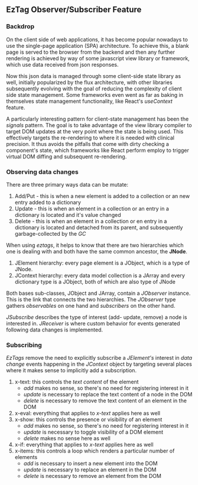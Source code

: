 ## EzTag Observer/Subscriber Feature

### Backdrop 

On the client side of web applications, it has become popular nowadays to use the single-page application (SPA) architecture. 
To achieve this, a blank page is served to the browser from the backend and then any further rendering is achieved by way of 
some javascript view library or framework, which use data received from json responses.

Now this json data is managed through some client-side state library as well, initially popularized by the flux architecture, 
with other libraries subsequently evolving with the goal of reducing the complexity of client side state management. Some 
frameworks even went as far as baking in themselves state management functionality, like React's _useContext_ feature. 

A particularly interesting pattern for client-state management has been the _signals_ pattern. The goal is to take advantage
of the view library compiler to target DOM updates at the very point where the state is being used. This effectively targets
the re-rendering to where it is needed with clinical precision. It thus avoids the pitfalls that come with dirty checking a
component's state, which frameworks like React perform employ to trigger virtual DOM diffing and subsequent re-rendering.

### Observing data changes

There are three primary ways data can be mutate:

1. Add/Put - this is when a new element is added to a collection or an new entry added to a dictionary
2. Update - this is when an element in a collection or an entry in a dictionary is located and it's value changed
3. Delete - this is when an element in a collection or en entry in a dictionary is located and detached from its parent, 
and subsequently garbage-collected by the _GC_ 

When using _eztags_, it helps to know that there are two hierarchies which one is dealing with and both have the same common 
ancestor, the __JNode__.

1. JElement hierarchy: every page element is a JObject, which is a type of JNode.
2. JContext hierarchy: every data model collection is a JArray and every dictionary type is a JObject, both of which
are also type of JNode

Both bases sub-classes, JObject and JArray, contain a _JObserver_ instance. This is the link that connects the two hierarchies.
The _JObserver_ type gathers _observables_ on one hand and _subscribers_ on the other hand.

_JSubscribe_ describes the type of interest (add- update, remove) a node is interested in. _JReceiver_ is where custom behavior
for events generated following data changes is implemented.

### Subscribing

_EzTags_ remove the need to explicitly subscribe a _JElement's_ interest in _data change_ events happening in the _JContext_ 
object by targeting several places where it makes sense to implicitly add a subscription.

1. x-text: this controls the _text content_ of the element
   - _add_ makes no sense, so there's no need for registering interest in it
   - _update_ is necessary to replace the text content of a node in the DOM
   - _delete_ is necessary to remove the text content of an element in the DOM
2. x-eval: everything that applies to _x-text_ applies here as well
3. x-show: this controls the presence or visibility of an element
   - _add_ makes no sense, so there's no need for registering interest in it
   - _update_ is necessary to toggle visibility of a DOM element
   - _delete_ makes no sense here as well
4. x-if: everything that applies to _x-text_ applies here as well
5. x-items: this controls a loop which renders a particular number of elements
    - _add_ is necessary to insert a new element into the DOM
    - _update_ is necessary to replace an element in the DOM
    - _delete_ is necessary to remove an element from the DOM

